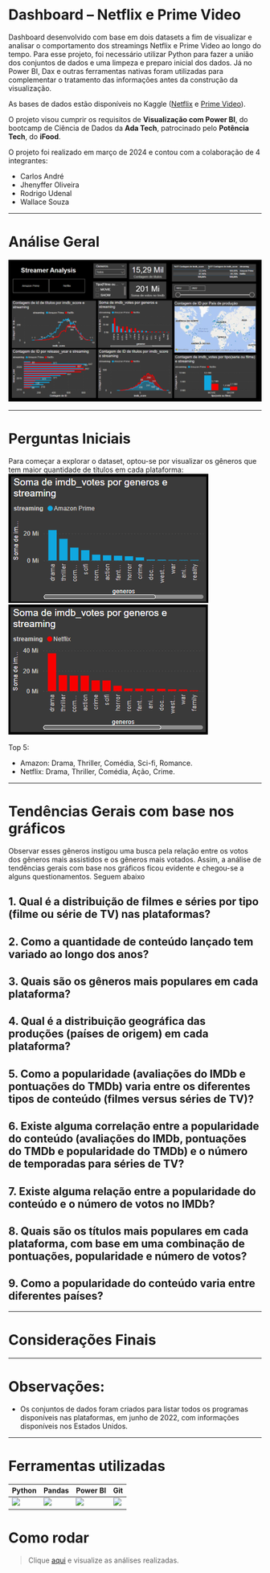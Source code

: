 # Dashboard – Netflix e Prime Video

﻿Dashboard desenvolvido com base em dois datasets a fim de visualizar e analisar o comportamento dos streamings Netflix e Prime Video ao longo do tempo. Para esse projeto, foi necessário utilizar Python para fazer a união dos conjuntos de dados e uma limpeza e preparo inicial dos dados. Já no Power BI, Dax e outras ferramentas nativas foram utilizadas para complementar o tratamento das informações antes da construção da visualização.
 
As bases de dados estão disponíveis no Kaggle ([Netflix](https://www.kaggle.com/datasets/victorsoeiro/netflix-tv-shows-and-movies?select=titles.csv) e [Prime Video](https://www.kaggle.com/datasets/victorsoeiro/amazon-prime-tv-shows-and-movies?select=titles.csv)).

O projeto visou cumprir os requisitos de **Visualização com Power BI**, do bootcamp de Ciência de Dados da **Ada Tech**, patrocinado pelo **Potência Tech**, do **iFood**. 

O projeto foi realizado em março de 2024 e contou com a colaboração de 4 integrantes:
* Carlos André
* Jhenyffer Oliveira
* Rodrigo Udenal
* Wallace Souza

---

# Análise Geral
![Gráfico 1](Graficos/1.png)

---

# Perguntas Iniciais

Para começar a explorar o dataset, optou-se por visualizar os gêneros que tem maior quantidade de títulos em cada plataforma:
![Gráfico 2](Graficos/2.png)![Gráfico 3](Graficos/3.png)

Top 5:
+ Amazon: Drama, Thriller, Comédia, Sci-fi, Romance.
+ Netflix: Drama, Thriller, Comédia, Ação, Crime.
  
---

# Tendências Gerais com base nos gráficos
Observar esses gêneros instigou uma busca pela relação entre os votos dos gêneros mais assistidos e os gêneros mais votados. Assim, a análise de tendências gerais com base nos gráficos ficou evidente e chegou-se a alguns questionamentos. Seguem abaixo

## **1. Qual é a distribuição de filmes e séries por tipo (filme ou série de TV) nas plataformas?**

## **2. Como a quantidade de conteúdo lançado tem variado ao longo dos anos?**

## **3. Quais são os gêneros mais populares em cada plataforma?**

## **4. Qual é a distribuição geográfica das produções (países de origem) em cada plataforma?**

## **5. Como a popularidade (avaliações do IMDb e pontuações do TMDb) varia entre os diferentes tipos de conteúdo (filmes versus séries de TV)?**

## **6. Existe alguma correlação entre a popularidade do conteúdo (avaliações do IMDb, pontuações do TMDb e popularidade do TMDb) e o número de temporadas para séries de TV?**

## **7. Existe alguma relação entre a popularidade do conteúdo e o número de votos no IMDb?**

## **8. Quais são os títulos mais populares em cada plataforma, com base em uma combinação de pontuações, popularidade e número de votos?**

## **9. Como a popularidade do conteúdo varia entre diferentes países?**



---

# Considerações Finais


---

# Observações:
+ Os conjuntos de dados foram criados para listar todos os programas disponíveis nas plataformas, em junho de 2022, com informações disponíveis nos Estados Unidos.

---

# Ferramentas utilizadas

| Python | Pandas | Power BI | Git | 
| ------ | ------ | -------- | --- | 
| <img src="https://s3.dualstack.us-east-2.amazonaws.com/pythondotorg-assets/media/files/python-logo-only.svg" width="100"> | <img src="https://upload.wikimedia.org/wikipedia/commons/e/ed/Pandas_logo.svg" width="180"> | <img src="https://upload.wikimedia.org/wikipedia/commons/c/cf/New_Power_BI_Logo.svg" width="110"> | <img src="https://git-scm.com/images/logos/downloads/Git-Icon-1788C.svg" width="100"> |

# Como rodar

> Clique [aqui](https://github.com/JhenyfferOliveira/Projeto-PowerBI-Ada/blob/main/dataset.ipynb) e visualize as análises realizadas.
